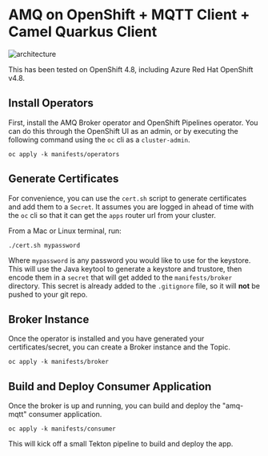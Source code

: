 # AMQ on OpenShift + MQTT Client + Camel Quarkus Client

![architecture](arc.png)

This has been tested on OpenShift 4.8, including Azure Red Hat OpenShift v4.8.

## Install Operators

First, install the AMQ Broker operator and OpenShift Pipelines operator.  You can do this through the OpenShift UI as an admin, or by executing the following command using the `oc` cli as a `cluster-admin`.

```
oc apply -k manifests/operators
```

## Generate Certificates

For convenience, you can use the `cert.sh` script to generate certificates and add them to a `Secret`.  It assumes you are logged in ahead of time with the `oc` cli so that it can get the `apps` router url from your cluster.

From a Mac or Linux terminal, run:

```
./cert.sh mypassword
```

Where `mypassword` is any password you would like to use for the keystore.  This will use the Java keytool to generate a keystore and trustore, then encode them in a `secret` that will get added to the `manifests/broker` directory.  This secret is already added to the `.gitignore` file, so it will **not** be pushed to your git repo.

## Broker Instance

Once the operator is installed and you have generated your certificates/secret, you can create a Broker instance and the Topic.

```
oc apply -k manifests/broker
```

## Build and Deploy Consumer Application

Once the broker is up and running, you can build and deploy the "amq-mqtt" consumer application.

```
oc apply -k manifests/consumer
```

This will kick off a small Tekton pipeline to build and deploy the app.
